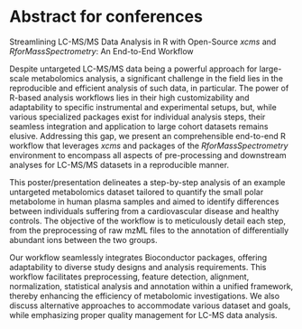 # Abstract for conferences

Streamlining LC-MS/MS Data Analysis in R with Open-Source *xcms* and
*RforMassSpectrometry*: An End-to-End Workflow

Despite untargeted LC-MS/MS data being a powerful approach for large-scale
metabolomics analysis, a significant challenge in the field lies in the
reproducible and efficient analysis of such data, in particular. The power of
R-based analysis workflows lies in their high customizability and adaptability
to specific instrumental and experimental setups, but, while various specialized
packages exist for individual analysis steps, their seamless integration and
application to large cohort datasets remains elusive. Addressing this gap,
we present an comprehensible end-to-end R workflow that leverages *xcms* and
packages of the *RforMassSpectrometry* environment to encompass all aspects of
pre-processing and downstream analyses for LC-MS/MS datasets in a reproducible
manner.

This poster/presentation delineates a step-by-step analysis of an example
untargeted metabolomics dataset tailored to quantify the small polar metabolome
in human plasma samples and aimed to identify differences between individuals
suffering from a cardiovascular disease and healthy controls. The objective of
the workflow is to meticulously detail each step, from the preprocessing of raw
mzML files to the annotation of differentially abundant ions between the two
groups.

Our  workflow seamlessly integrates Bioconductor packages, offering adaptability
to diverse study designs and analysis requirements. This workflow facilitates
preprocessing, feature detection, alignment, normalization, statistical
analysis and annotation within a unified framework, thereby enhancing the
efficiency of metabolomic investigations. We also discuss alternative
approaches to accommodate various dataset and goals, while emphasizing proper
quality management for LC-MS data analysis.
